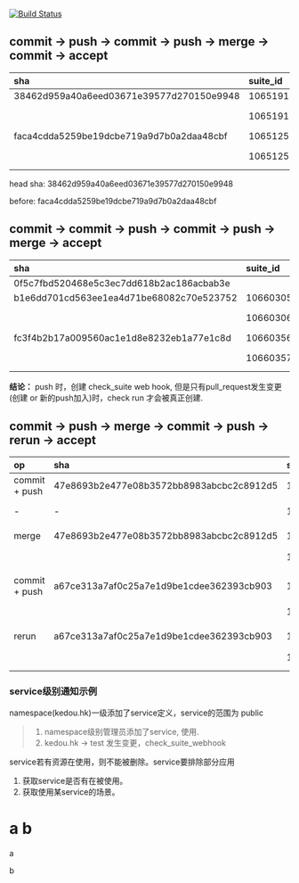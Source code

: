 [![Build Status](https://travis-ci.org/wusthuke/traviscidemo.svg?branch=master)](https://travis-ci.org/wusthuke/traviscidemo)


## commit -> push -> commit -> push -> merge -> commit -> accept

| sha                                      | suite_id | status    | conclusion      | appId | appName    | head sha                                 |
|:-----------------------------------------|:---------|:----------|:----------------|:------|:-----------|:-----------------------------------------|
| 38462d959a40a6eed03671e39577d270150e9948 | 10651917 | queued    | null            | 67    | Travis CI  | 38462d959a40a6eed03671e39577d270150e9948 |
|                                          | 10651918 | completed | action_required | 11006 | App Center |                                          |
| faca4cdda5259be19dcbe719a9d7b0a2daa48cbf | 10651256 | queued    | null            | 67    | Travis CI  | faca4cdda5259be19dcbe719a9d7b0a2daa48cbf |
|                                          | 10651257 | completed | action_required | 11006 | App Center |                                          |

head sha: 38462d959a40a6eed03671e39577d270150e9948

before: faca4cdda5259be19dcbe719a9d7b0a2daa48cbf

## commit -> commit -> push -> commit -> push -> merge -> accept

| sha                                      | suite_id | status    | conclusion      | appId | appName    | head_sha                                 |
|:-----------------------------------------|:---------|:----------|:----------------|:------|:-----------|:-----------------------------------------|
| 0f5c7fbd520468e5c3ec7dd618b2ac186acbab3e |          |           |                 |       |            |                                          |
| b1e6dd701cd563ee1ea4d71be68082c70e523752 | 10660305 | queued    | null            | 67    | Travis CI  | b1e6dd701cd563ee1ea4d71be68082c70e523752 |
|                                          | 10660306 | queued    | null            | 11006 | App Center | 同上                                      |
| fc3f4b2b17a009560ac1e1d8e8232eb1a77e1c8d | 10660356 | queued    | null            | 67    | Travis CI  | fc3f4b2b17a009560ac1e1d8e8232eb1a77e1c8d |
|                                          | 10660357 | completed | action_required | 11006 | App Center | 同上                                      |

**结论：** push 时，创建 check_suite web hook,
但是只有pull_request发生变更(创建 or 新的push加入)时，check run
才会被真正创建.


## commit -> push -> merge -> commit -> push -> rerun -> accept

| op            | sha                                      | suite_id | status    | conclusion      | appId | appName    | check_run_size | run_id   | run_name                 |
|:--------------|:-----------------------------------------|:---------|:----------|:----------------|:------|:-----------|:---------------|:---------|:-------------------------|
| commit + push | 47e8693b2e477e08b3572bb8983abcbc2c8912d5 | 12897458 | queued    | null            | 67    | Travis CI  | 0              | 无       |                          |
| -             | -                                        | 12897459 | queued    | null            | 11006 | App Center | 0              | 无       |                          |
|               |                                          |          |           |                 |       |            |                |          |                          |
| merge         | 47e8693b2e477e08b3572bb8983abcbc2c8912d5 | 12897458 | queued    | null            | 67    | Travis CI  | 0              | 无       |                          |
|               |                                          | 12897459 | completed | action_required | 11006 | App Center | 1              | 无       | traviscidemo for Android |
|               |                                          |          |           |                 |       |            |                |          |                          |
| commit + push | a67ce313a7af0c25a7e1d9be1cdee362393cb903 | 12899226 | queued    | null            | 67    | Travis CI  | 0              | 无       |                          |
|               |                                          | 12899227 | completed | action_required | 11006 | App Center | 1              | 16177509 | 同上                      |
|               |                                          |          |           |                 |       |            |                |          |                          |
| rerun         | a67ce313a7af0c25a7e1d9be1cdee362393cb903 | 12899226 | queued    | null            | 67    | Travis CI  | 0              | 无       |                          |
|               |                                          | 12899227 | completed | action_required | 11006 | App Center | 1              | 16177509 | 同上                      |


### service级别通知示例

namespace(kedou.hk)一级添加了service定义，service的范围为 public

> 1. namespace级别管理员添加了service, 使用.
> 2. kedou.hk -> test 发生变更，check_suite_webhook


service若有资源在使用，则不能被删除。service要排除部分应用

1. 获取service是否有在被使用。
2. 获取使用某service的场景。

a b
=======
a

b
